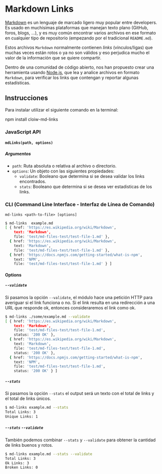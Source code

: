 # Markdown Links


[Markdown](https://es.wikipedia.org/wiki/Markdown) es un lenguaje de marcado
ligero muy popular entre developers. Es usado en muchísimas plataformas que
manejan texto plano (GitHub, foros, blogs, ...), y es muy común
encontrar varios archivos en ese formato en cualquier tipo de repositorio
(empezando por el tradicional `README.md`).

Estos archivos `Markdown` normalmente contienen _links_ (vínculos/ligas) que
muchas veces están rotos o ya no son válidos y eso perjudica mucho el valor de
la información que se quiere compartir.

Dentro de una comunidad de código abierto, nos han propuesto crear una
herramienta usando [Node.js](https://nodejs.org/), que lea y analice archivos
en formato `Markdown`, para verificar los links que contengan y reportar
algunas estadísticas.



## Instrucciones

Para instalar utilizar el siguiente comando en la terminal: 

npm install cloiw-md-links




### JavaScript API



#### `mdLinks(path, options)`

##### Argumentos

- `path`: Ruta absoluta o relativa al archivo o directorio. 
- `options`: Un objeto con las siguientes propiedades:
  * `validate`: Booleano que determina si se desea validar los links
    encontrados.
  * `stats`: Booleano que determina si se desea ver estadisticas de los links.


### CLI (Command Line Interface - Interfaz de Línea de Comando)


`md-links <path-to-file> [options]`



```sh
$ md-links  example.md  
[ { href: 'https://es.wikipedia.org/wiki/Markdown',
    text: 'Markdown',
    file: 'test/md-files-test/test-file-1.md' },
  { href: 'https://es.wikipedia.org/wiki/Markdown',
    text: 'Markdown',
    file: 'test/md-files-test/test-file-1.md' },
  { href: 'https://docs.npmjs.com/getting-started/what-is-npm',
    text: 'NPM',
    file: 'test/md-files-test/test-file-1.md' } ]
```


#### Options

##### `--validate`

Si pasamos la opción `--validate`, el módulo hace una petición HTTP para
averiguar si el link funciona o no. Si el link resulta en una redirección a una
URL que responde ok, entonces consideraremos el link como ok.

```sh
$ md-links ./some/example.md --validate
[ { href: 'https://es.wikipedia.org/wiki/Markdown',
    text: 'Markdown',
    file: 'test/md-files-test/test-file-1.md',
    status: '200 OK' },
  { href: 'https://es.wikipedia.org/wiki/Markdown',
    text: 'Markdown',
    file: 'test/md-files-test/test-file-1.md',
    status: '200 OK' },
  { href: 'https://docs.npmjs.com/getting-started/what-is-npm',
    text: 'NPM',
    file: 'test/md-files-test/test-file-1.md',
    status: '200 OK' } ]
```


##### `--stats`

Si pasamos la opción `--stats` el output será un texto con el total de links y el total de links únicos.

```sh
$ md-links example.md --stats
Total Links: 3
Unique Links: 1
```
##### `--stats` `--validate` 
También podemos combinar `--stats` y `--validate` para obtener la cantidad de links buenos y rotos.

```sh
$ md-links example.md --stats --validate
Total Links: 3
Ok Links: 3
Broken Links: 0
```

